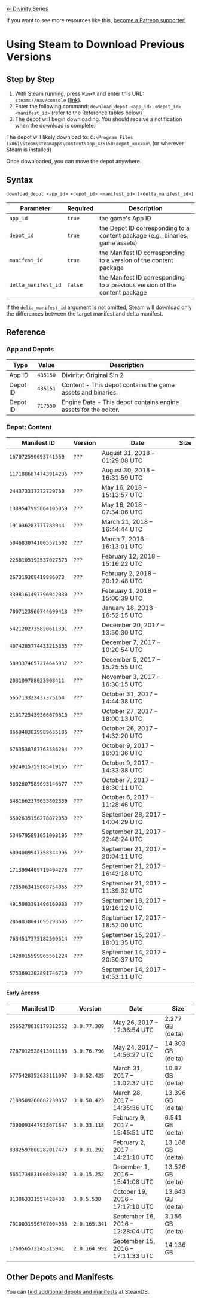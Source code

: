 <!-- TITLE: Using Steam to Download Previous Versions -->

[&larr; Divinity Series](/divinity)

If you want to see more resources like this, [become a Patreon supporter!](https://www.patreon.com/fireundubh) 

# Using Steam to Download Previous Versions
## Step by Step

1. With Steam running, press `Win+R` and enter this URL: `steam://nav/console` ([link](steam://nav/console)).
2. Enter the following command: `download_depot <app_id> <depot_id> <manifest_id>` (refer to the Reference tables below)
3. The depot will begin downloading. You should receive a notification when the download is complete.

The depot will likely download to: `C:\Program Files (x86)\Steam\steamapps\content\app_435150\depot_xxxxxx\` (or wherever Steam is installed)

Once downloaded, you can move the depot anywhere.

## Syntax

```
download_depot <app_id> <depot_id> <manifest_id> [<delta_manifest_id>]
```

Parameter | Required | Description
--- | --- | ---
`app_id` | `true` | the game's App ID
`depot_id` | `true` | the Depot ID corresponding to a content package (e.g., binaries, game assets)
`manifest_id` | `true` | the Manifest ID corresponding to a version of the content package
`delta_manifest_id` | `false` | the Manifest ID corresponding to a previous version of the content package

If the `delta_manifest_id` argument is not omitted, Steam will download only the differences between the target manifest and delta manifest.

## Reference

### App and Depots

Type | Value | Description
--- | --- | ---
App ID | `435150` | Divinity: Original Sin 2
Depot ID | `435151` | Content - This depot contains the game assets and binaries.
Depot ID | `717550` | Engine Data - This depot contains engine assets for the editor.

### Depot: Content

Manifest ID | Version | Date | Size
--- | --- | --- | ---
`167072590693741559` | `???` | August 31, 2018 – 01:29:08 UTC |
`1171886874743914236` | `???` | August 30, 2018 – 16:31:59 UTC |
`244373317272729760` | `???` | May 16, 2018 – 15:13:57 UTC |
`1389547995064105059` | `???` | May 16, 2018 – 07:34:06 UTC |
`191036283777788044` | `???` | March 21, 2018 – 16:44:44 UTC |
`5046830741005571502` | `???` | March 7, 2018 – 16:13:01 UTC |
`2256105192537027573` | `???` | February 12, 2018 – 15:16:22 UTC |
`267319309418886073` | `???` | February 2, 2018 – 20:12:48 UTC |
`3398161497796942030` | `???` | February 1, 2018 – 15:00:39 UTC |
`7007123960744699418` | `???` | January 18, 2018 – 16:52:15 UTC |
`5421202735820611391` | `???` | December 20, 2017 – 13:50:30 UTC |
`4074285774433215355` | `???` | December 7, 2017 – 10:20:54 UTC |
`5893374657274645937` | `???` | December 5, 2017 – 15:25:55 UTC |
`203109788023908411` | `???` | November 3, 2017 – 16:30:15 UTC |
`565713323437375164` | `???` | October 31, 2017 – 14:44:38 UTC |
`2101725439366670610` | `???` | October 27, 2017 – 18:00:13 UTC |
`8669483029989635186` | `???` | October 26, 2017 – 14:32:20 UTC |
`6763538787763586284` | `???` | October 9, 2017 – 16:01:36 UTC |
`6924015759185419165` | `???` | October 9, 2017 – 14:33:38 UTC |
`5032607589693146677` | `???` | October 7, 2017 – 18:30:11 UTC |
`3481662379655802339` | `???` | October 6, 2017 – 11:28:46 UTC |
`6502635156278872050` | `???` | September 28, 2017 – 14:04:29 UTC |
`5346795891051093195` | `???` | September 21, 2017 – 22:48:24 UTC |
`6094009947358344996` | `???` | September 21, 2017 – 20:04:11 UTC |
`1713994409719494278` | `???` | September 21, 2017 – 16:42:18 UTC |
`7285063415068754865` | `???` | September 21, 2017 – 11:39:32 UTC |
`4915083391496169033` | `???` | September 18, 2017 – 19:16:12 UTC |
`2864838041695293605` | `???` | September 17, 2017 – 18:52:00 UTC |
`7634517375182509514` | `???` | September 15, 2017 – 18:01:35 UTC |
`1428015599965561224` | `???` | September 14, 2017 – 20:50:37 UTC |
`5753691202891746710` | `???` | September 14, 2017 – 14:53:11 UTC |

#### Early Access

Manifest ID | Version | Date | Size
--- | --- | --- | ---
`2565278018179312552` | `3.0.77.309` | May 26, 2017 – 12:36:54 UTC | 2.277 GB (delta)
`7787012528413011186` | `3.0.76.796` | May 24, 2017 – 14:56:27 UTC | 14.303 GB (delta)
`5775428352633111097` | `3.0.52.425` | March 31, 2017 – 11:02:37 UTC | 10.87 GB (delta)
`7189509260682239857` | `3.0.50.423` | March 28, 2017 – 14:35:36 UTC | 13.396 GB (delta)
`7390093447938671847` | `3.0.33.118` | February 9, 2017 – 15:45:51 UTC | 6.541 GB (delta)
`8382597800282017479` | `3.0.31.292` | February 2, 2017 – 14:21:10 UTC | 13.188 GB (delta)
`5651734831006894397` | `3.0.15.252` | December 1, 2016 – 15:41:08 UTC | 13.526 GB (delta)
`313863331557428430` | `3.0.5.530` | October 19, 2016 – 17:17:10 UTC | 13.643 GB (delta)
`7010031956707004956` | `2.0.165.341` | September 16, 2016 – 12:28:04 UTC | 3.156 GB (delta)
`176056573245315941` | `2.0.164.992` | September 15, 2016 – 17:11:33 UTC | 14.136 GB

## Other Depots and Manifests

You can [find additional depots and manifests](https://steamdb.info/app/435150/depots/) at SteamDB.